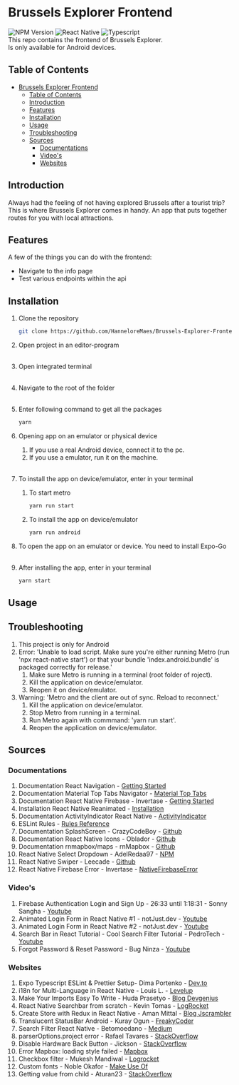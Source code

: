# Brussels Explorer Frontend
![NPM Version](https://img.shields.io/badge/NPM%20Version-9.6.0-blue)
![React Native](https://img.shields.io/badge/React%20Native-0.70.6-blue)
![Typescript](https://img.shields.io/badge/Typescript-4.8.3-blue) 
<br /> This repo contains the frontend of Brussels Explorer.
<br /> Is only available for Android devices.

## Table of Contents

- [Brussels Explorer Frontend](#brussels-explorer-frontend)
	- [Table of Contents](#table-of-contents)
	- [Introduction](#introduction)
	- [Features](#features)
	- [Installation](#installation)
	- [Usage](#usage)
	- [Troubleshooting](#troubleshooting)
	- [Sources](#sources)
		- [Documentations](#documentations)
		- [Video's](#videos)
		- [Websites](#websites)

<!-- END doctoc generated TOC please keep comment here to allow auto update -->

## Introduction

Always had the feeling of not having explored Brussels after a tourist trip? This is where Brussels Explorer comes in handy. 
An app that puts together routes for you with local attractions.

## Features

A few of the things you can do with the frontend:

* Navigate to the info page
* Test various endpoints within the api 

## Installation

1. Clone the repository
   ```sh
   git clone https://github.com/HanneloreMaes/Brussels-Explorer-Frontend.git
   ```

2. Open project in an editor-program<br /><br />

3. Open integrated terminal<br /><br />

4. Navigate to the root of the folder <br /><br />
   
5. Enter following command to get all the packages <br />
      ```sh
      yarn
      ```

6. Opening app on an emulator or physical device <br />
   1. If you use a real Android device, connect it to the pc.
   2. If you use a emulator, run it on the machine.<br /><br />
   
7. To install the app on device/emulator, enter in your terminal <br />
   1. To start metro
	  ```sh
      yarn run start
      ```
   2. To install the app on device/emulator
	  ```sh
      yarn run android
      ```
   
8. To open the app on an emulator or device. You need to install Expo-Go<br /><br />
9.  After installing the app, enter in your terminal
   	  ```sh
      yarn start
      ```



## Usage

## Troubleshooting
1. This project is only for Android
2. Error: 'Unable to load script. Make sure you're either running Metro (run 'npx react-native start') or that your bundle 'index.android.bundle' is packaged correctly for release.'
   1. Make sure Metro is running in a terminal (root folder of roject).
   2. Kill the application on device/emulator.
   3. Reopen it on device/emulator.
3. Warning: 'Metro and the client are out of sync. Reload to reconnect.'
   1. Kill the application on device/emulator.
   2. Stop Metro from running in a terminal.
   3. Run Metro again with commmand: 'yarn run start'.
   4. Reopen the application on device/emulator.

## Sources
### Documentations
1. Documentation React Navigation - [Getting Started](https://reactnavigation.org/docs/getting-started)
2. Documentation Material Top Tabs Navigator - [Material Top Tabs](https://reactnavigation.org/docs/material-top-tab-navigator/)
3. Documentation React Native Firebase - Invertase - [Getting Started](https://rnfirebase.io/)
4. Installation React Native Reanimated - [Installation](https://docs.swmansion.com/react-native-reanimated/docs/fundamentals/installation)
5. Documentation ActivityIndicator React Native - [ActivityIndicator](https://reactnative.dev/docs/activityindicator)
6. ESLint Rules - [Rules Reference](https://eslint.org/docs/latest/rules/)
7. Documentation SplashScreen - CrazyCodeBoy - [Github](https://github.com/crazycodeboy/react-native-splash-screen)
8. Documentation React Native Icons - Oblador - [Github](https://github.com/oblador/react-native-vector-icons)
9. Documentation rnmapbox/maps - rnMapbox - [Github](https://github.com/rnmapbox/maps)
10. React Native Select Dropdown - AdelRedaa97 - [NPM](https://www.npmjs.com/package/react-native-select-dropdown)
11. React Native Swiper - Leecade - [Github](https://github.com/leecade/react-native-swiper)
12. React Native Firebase Error - Invertase - [NativeFirebaseError](https://rnfirebase.io/reference/app/nativefirebaseerror)
   

### Video's
1. Firebase Authentication Login and Sign Up - 26:33 until 1:18:31 - Sonny Sangha - [Youtube](https://www.youtube.com/watch?v=MJzmZ9qmdaE)
2. Animated Login Form in React Native #1 - notJust.dev - [Youtube](https://www.youtube.com/watch?v=dj0zN72phDo)
3. Animated Login Form in React Native #2 - notJust.dev - [Youtube](https://www.youtube.com/watch?v=onGpjt4mQdE)
4. Search Bar in React Tutorial - Cool Search Filter Tutorial - PedroTech - [Youtube](https://www.youtube.com/watch?v=x7niho285qs)
5. Forgot Password & Reset Password - Bug Ninza - [Youtube](https://www.youtube.com/watch?v=onW84a_p4VA)

### Websites
1. Expo Typescript ESLint & Prettier Setup- Dima Portenko - [Dev.to](https://dev.to/dimaportenko/expo-typescript-eslint-prettier-initial-setup-54d3)
2. i18n for Multi-Language in React Native - Louis L. - [Levelup](https://levelup.gitconnected.com/complete-i18n-guide-to-support-multi-language-for-your-react-native-app-c5ea4e0fa5b3)
3. Make Your Imports Easy To Write - Huda Prasetyo - [Blog Devgenius](https://blog.devgenius.io/react-native-make-your-imports-easy-to-write-bcb13c0b6c7e)
4. React Native Searchbar from scratch - Kevin Tomas - [LogRocket](https://blog.logrocket.com/create-react-native-search-bar-from-scratch/)
5. Create Store with Redux in React Native - Aman Mittal - [Blog Jscrambler](https://blog.jscrambler.com/how-to-use-redux-persist-in-react-native-with-asyncstorage)
6. Translucent StatusBar Android - Kuray Ogun - [FreakyCoder](https://freakycoder.com/react-native-notes-23-how-to-translucent-statusbar-1b8b7a44139f)
7. Search Filter React Native - Betomoedano - [Medium](https://medium.com/@betomoedano01/search-filter-react-native-search-bar-tutorial-fe3069fa55b5)
8. parserOptions.project error - Rafael Tavares - [StackOverflow](https://stackoverflow.com/questions/58510287/parseroptions-project-has-been-set-for-typescript-eslint-parser)
9. Disable Hardware Back Button - Jickson - [StackOverflow](https://stackoverflow.com/a/40146089)
10. Error Mapbox: loading style failed - [Mapbox](https://docs.mapbox.com/help/glossary/style-url/)
11. Checkbox filter - Mukesh Mandiwal - [Logrocket](https://blog.logrocket.com/adding-checkboxes-tables-react-native-app/)
12. Custom fonts - Noble Okafor - [Make Use Of](https://www.makeuseof.com/react-native-custom-fonts-usage-guide/)
13. Getting value from child - Aturan23 - [StackOverflow](https://stackoverflow.com/users/12882723/aturan23)